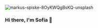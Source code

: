 ![markus-spiske-8OyKWQgBsKQ-unsplash](https://user-images.githubusercontent.com/78280109/127743794-385b0232-a7de-4af5-97fd-52956fbad21a.jpg)
### Hi there, I'm Sofía 👋

<!--
**sofiapel/sofiapel** is a ✨ _special_ ✨ repository because its `README.md` (this file) appears on your GitHub profile.

Here are some ideas to get you started:

- 🔭 I’m currently working on ...
- 🌱 I’m currently learning ...
- 👯 I’m looking to collaborate on ...
- 🤔 I’m looking for help with ...
- 💬 Ask me about ...
- 📫 How to reach me: ...
- 😄 Pronouns: ...
- ⚡ Fun fact: ...
-->
